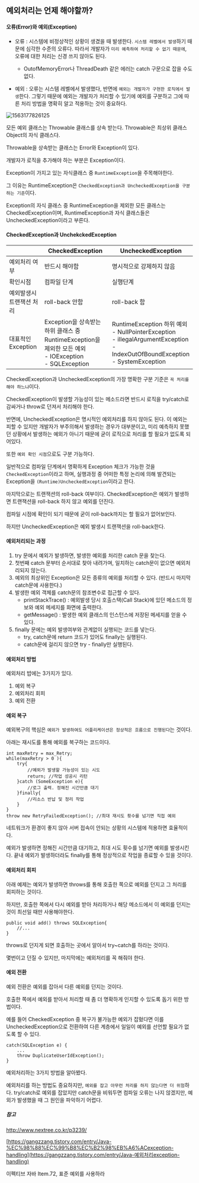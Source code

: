 ## 예외처리는 언제 해야할까?



#### 오류(Error)와 예외(Exception)

- 오류 : 시스템에 비정상적인 상황이 생겼을 때 발생한다. `시스템 레벨에서 발생`하기 때문에 심각한 수준의 오류다. 따라서 개발자가 `미리 예측하여 처리할 수 없기 때문에`, 오류에 대한 처리는 신경 쓰지 않아도 된다.
  - OutofMemoryError나 ThreadDeath 같은 에러는 catch 구문으로 잡을 수도 없다.



- 예외 : 오류는 시스템 레벨에서 발생했다, 반면에 `예외는 개발자가 구현한 로직에서 발생`한다. 그렇기 때문에 예외는 개발자가 처리할 수 있기에 예외를 구분하고 그에 따른 처리 방법을 명확히 알고 적용하는 것이 중요하다.



![1563177826125](C:\Users\Lenovo\AppData\Roaming\Typora\typora-user-images\1563177826125.png)



모든 예외 클래스는 Throwable 클래스를 상속 받는다. Throwable은 최상위 클래스 Object의 자식 클래스다.

Throwable을 상속받는 클래스는 Error와 Exception이 있다.

개발자가 로직을 추가해야 하는 부분은 Exception이다.



Exception이 가지고 있는 자식클래스 중 `RuntimeException`을 주목해야한다.

그 이유는 RuntimeException은 `CheckedException과 UncheckedException을 구분하는 기준`이다.

Exception의 자식 클래스 중 RuntimeException을 제외한 모든 클래스는 CheckedException이며, RuntimeException과 자식 클래스들은 UncheckedException이라고 부른다.



#### CheckedException과 UnchekckedException

|                          | CheckedException                                             | UncheckedException                                           |
| ------------------------ | ------------------------------------------------------------ | ------------------------------------------------------------ |
| 예외처리 여부            | 반드시 해야함                                                | 명시적으로 강제하지 않음                                     |
| 확인시점                 | 컴파일 단계                                                  | 실행단계                                                     |
| 예외발생시 트랜잭션 처리 | roll-back 안함                                               | roll-back 함                                                 |
| 대표적인 Exception       | Exception을 상속받는 하위 클래스 중 RuntimeException을 제외한 모든 예외 <br/> - IOException<br/> - SQLException | RuntimeException 하위 예외<br/>- NullPointerException<br/>- illegalArgumentException<br/>- IndexOutOfBoundException<br/>- SystemException |

CheckedException과 UncheckedException의 가장 명확한 구분 기준은 `꼭 처리를 해야 하느냐`이다.

CheckedException이 발생할 가능성이 있는 메소드라면 반드시 로직을 try/catch로 감싸거나 throw로 던져서 처리해야 한다. 

반면에, UncheckedException은 명시적인 예외처리를 하지 않아도 된다. 이 예외는 피할 수 있지만 개발자가 부주의해서 발생하는 경우가 대부분이고, 미리 예측하지 못했던 상황에서 발생하는 예외가 아니기 때문에 굳이 로직으로 처리를 할 필요가 없도록 되어있다.



또한 `예외 확인 시점`으로도 구분 가능하다.

일반적으로 컴파일 단계에서 명확하게 Exception 체크가 가능한 것을 `CheckedException`이라고 하며, 실행과정 중 어떠한 특정 논리에 의해 발견되는 Exception을 `(Runtime)UncheckedException`이라고 한다.



마지막으로는 트랜잭션의 roll-back 여부이다. CheckedException은 예외가 발생하면 트랜잭션을 roll-back 하지 않고 예외를 던진다. 

컴파일 시점에 확인이 되기 때문에 굳이 roll-back까지는 할 필요가 없어보인다.

하지만 UncheckedException은 예외 발생시 트랜잭션을 roll-back한다.



#### 예외처리되는 과정

1. try 문에서 예외가 발생하면, 발생한 예외를 처리한 catch 문을 찾는다.
2. 첫번째 catch 문부터 순서대로 찾아 내려가며, 일치하는 catch문이 없으면 예외처리되지 않는다.
3. 예외의 최상위인 Exception은 모든 종류의 예외를 처리할 수 있다. (반드시 마지막 catch문에 사용한다.)
4. 발생한 예외 객체를 catch문의 참조변수로 접근할 수 있다.
   - printStackTrace() : 예외발생 당시 호출스택(Call Stack)에 있던 메소드의 정보와 예외 메세지를 화면에 출력한다.
   - getMessage() : 발생한 예외 클래스의 인스턴스에 저장된 메세지를 얻을 수 있다.
5. finally 문에는 예외 발생여부와 관계없이 실행되는 코드를 넣는다.
   - try, catch문에 return 코드가 있어도 finally는 실행된다.
   - catch문에 걸리지 않으면 try - finally만 실행된다.



#### 예외처리 방법

예외처리 밥에는 3가지가 있다.

1. 예외 복구
2. 예외처리 회피
3. 예외 전환



#### 예외 복구

예외복구의 핵심은 `예외가 발생하여도 어플리케이션은 정상적은 흐름으로 진행된다`는 것이다.

아래는 재시도를 통해 예외를 복구하는 코드이다.

```
int maxRetry = max_Retry;
while(maxRetry > 0 ){
	try{
		//예외가 발생할 가능성이 있는 시도
		return; //작업 성공시 리턴
	}catch (SomeException e){
		//로그 출력. 정해진 시간만큼 대기
	}finally{
		//리소스 반납 및 정리 작업
	}
}
throw new RetryFailedException(); //최대 재시도 횟수를 넘기면 직접 예외
```

네트워크가 환경이 좋지 않아 서버 접속이 안되는 상황의 시스템에 적용하면 효율적이다.

예외가 발생하면 정해진 시간만큼 대기하고, 최대 시도 횟수를 넘기면 예외를 발생시킨다. 끝내 예외가 발생하더라도 finally를 통해 정상적으로 작업을 종료할 수 있을 것이다.



#### 예외처리 회피

아래 예제는 예외가 발생하면 throws를 통해 호출한 쪽으로 예외를 던지고 그 처리를 회피하는 것이다.

하지만, 호출한 쪽에서 다시 예외를 받아 처리하거나 해당 메소드에서 이 예외를 던지는 것이 최선일 때만 사용해야한다.

```
public void add() throws SQLException{
	//...
}
```

throws로 던지게 되면 호출하는 곳에서 알아서 try~catch를 하라는 것이다.

몇번이고 던질 수 있지만, 마지막에는 예외처리를 꼭 해줘야 한다.



#### 예외 전환

예외 전환은 예외를 잡아서 다른 예외를 던지는 것이다.

호출한 쪽에서 예외를 받아서 처리할 때 좀 더 명확하게 인지할 수 있도록 돕기 위한 방법이다.

예를 들어 CheckedException 중 복구가 불가능한 예외가 잡혔다면 이를 UncheckedException으로 전환하여 다른 계층에서 일일이 예외를 선언할 필요가 없도록 할 수 있다.

```
catch(SQLException e) {
	...
	throw DuplicateUserIdException();
}
```



예외처리하는 3가지 방법을 알아봤다.

예외처리를 하는 방법도 중요하지만, `예외를 잡고 아무런 처리를 하지 않는다면 더 위험`하다. try/catch로 예외를 잡았지만 catch문을 비워두면 컴파일 오류는 나지 않겠지만, 예외가 발생했을 때 그 원인을 파악하기 어렵다.





##### 참고

http://www.nextree.co.kr/p3239/

[https://gangzzang.tistory.com/entry/Java-%EC%98%88%EC%99%B8%EC%B2%98%EB%A6%ACexception-handling](https://gangzzang.tistory.com/entry/Java-예외처리exception-handling)

이펙티브 자바 Item.72, 표준 예외를 사용하라